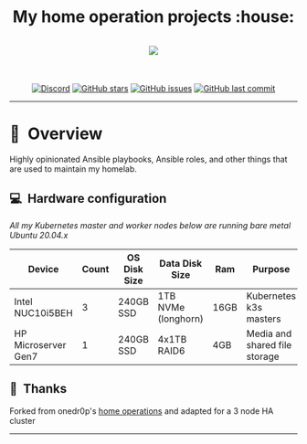 <h1 align="center">
  My home operation projects :house:
  <br />
  <br />
  <img src="https://i.imgur.com/p1RzXjQ.png">
</h1>
<br />
<div align="center">

[![Discord](https://img.shields.io/badge/discord-chat-7289DA.svg?maxAge=60&style=flat-square)](https://discord.gg/DNCynrJ) [![GitHub stars](https://img.shields.io/github/stars/onedr0p/home-operations?color=green&style=flat-square)](https://github.com/onedr0p/home-operations/stargazers) [![GitHub issues](https://img.shields.io/github/issues/onedr0p/home-operations?style=flat-square)](https://github.com/onedr0p/home-operations/issues) [![GitHub last commit](https://img.shields.io/github/last-commit/onedr0p/home-operations?color=purple&style=flat-square)](https://github.com/onedr0p/home-operations/commits/master)

</div>

---

# :book:&nbsp; Overview

Highly opinionated Ansible playbooks, Ansible roles, and other things that are used to maintain my homelab.

## :computer:&nbsp; Hardware configuration

_All my Kubernetes master and worker nodes below are running bare metal Ubuntu 20.04.x_

| Device                  | Count | OS Disk Size | Data Disk Size      | Ram  | Purpose                       |
|-------------------------|-------|--------------|---------------------|------|-------------------------------|
| Intel NUC10i5BEH        | 3     | 240GB SSD    | 1TB NVMe (longhorn) | 16GB | Kubernetes k3s masters        |
| HP Microserver Gen7     | 1     | 240GB SSD    | 4x1TB RAID6         | 4GB  | Media and shared file storage |

## :handshake:&nbsp; Thanks

Forked from onedr0p's [home operations](https://github.com/onedr0p/home-operations) and adapted for a 3 node HA cluster

---
